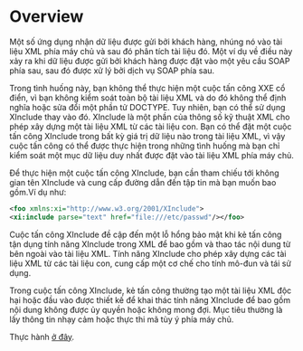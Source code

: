 # Overview

Một số ứng dụng nhận dữ liệu được gửi bởi khách hàng, nhúng nó vào tài liệu XML phía máy chủ và sau đó phân tích tài liệu đó. Một ví dụ về điều này xảy ra khi dữ liệu được gửi bởi khách hàng được đặt vào một yêu cầu SOAP phía sau, sau đó được xử lý bởi dịch vụ SOAP phía sau.

Trong tình huống này, bạn không thể thực hiện một cuộc tấn công XXE cổ điển, vì bạn không kiểm soát toàn bộ tài liệu XML và do đó không thể định nghĩa hoặc sửa đổi một phần tử DOCTYPE. Tuy nhiên, bạn có thể sử dụng XInclude thay vào đó. XInclude là một phần của thông số kỹ thuật XML cho phép xây dựng một tài liệu XML từ các tài liệu con. Bạn có thể đặt một cuộc tấn công XInclude trong bất kỳ giá trị dữ liệu nào trong tài liệu XML, vì vậy cuộc tấn công có thể được thực hiện trong những tình huống mà bạn chỉ kiểm soát một mục dữ liệu duy nhất được đặt vào tài liệu XML phía máy chủ.

Để thực hiện một cuộc tấn công XInclude, bạn cần tham chiếu tới không gian tên XInclude và cung cấp đường dẫn đến tập tin mà bạn muốn bao gồm.Ví dụ như:

```xml
<foo xmlns:xi="http://www.w3.org/2001/XInclude">
<xi:include parse="text" href="file:///etc/passwd"/></foo>
```

Cuộc tấn công XInclude đề cập đến một lỗ hổng bảo mật khi kẻ tấn công tận dụng tính năng XInclude trong XML để bao gồm và thao tác nội dung từ bên ngoài vào tài liệu XML. Tính năng XInclude cho phép xây dựng các tài liệu XML từ các tài liệu con, cung cấp một cơ chế cho tính mô-đun và tái sử dụng.

Trong cuộc tấn công XInclude, kẻ tấn công thường tạo một tài liệu XML độc hại hoặc đầu vào được thiết kế để khai thác tính năng XInclude để bao gồm nội dung không được ủy quyền hoặc không mong đợi. Mục tiêu thường là lấy thông tin nhạy cảm hoặc thực thi mã tùy ý phía máy chủ.

Thực hành [ở đây](https://github.com/Llam-a/XML-external-entity-XXE-injection/blob/main/Exercises/Lab%3A%20Exploiting%20XInclude%20to%20retrieve%20files.md).
